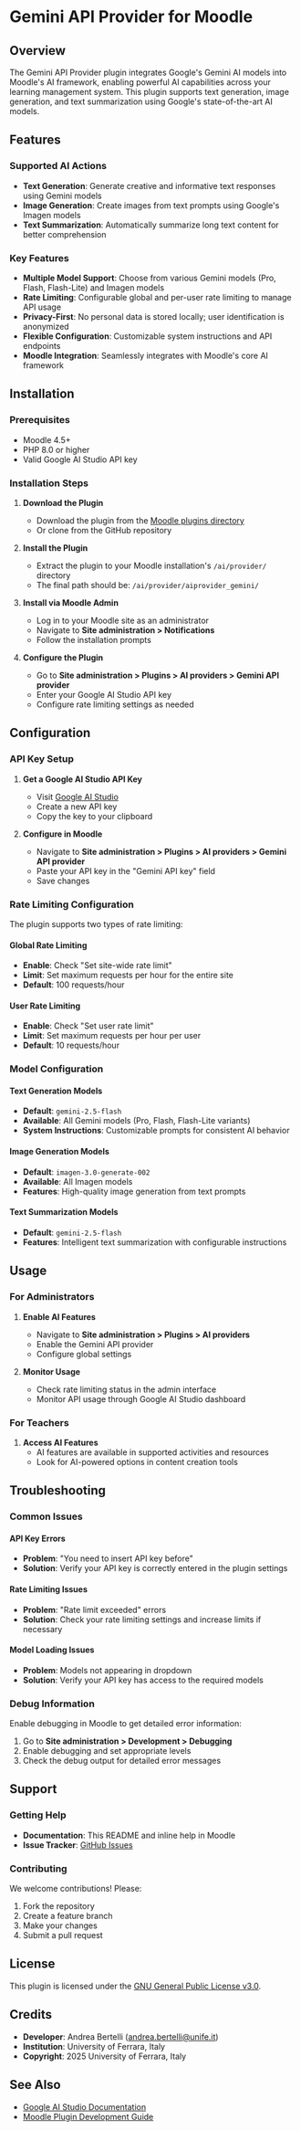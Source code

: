 # Gemini API Provider for Moodle

## Overview

The Gemini API Provider plugin integrates Google's Gemini AI models into Moodle's AI framework, enabling powerful AI capabilities across your learning management system. This plugin supports text generation, image generation, and text summarization using Google's state-of-the-art AI models.

## Features

### Supported AI Actions

- **Text Generation**: Generate creative and informative text responses using Gemini models
- **Image Generation**: Create images from text prompts using Google's Imagen models
- **Text Summarization**: Automatically summarize long text content for better comprehension

### Key Features

- **Multiple Model Support**: Choose from various Gemini models (Pro, Flash, Flash-Lite) and Imagen models
- **Rate Limiting**: Configurable global and per-user rate limiting to manage API usage
- **Privacy-First**: No personal data is stored locally; user identification is anonymized
- **Flexible Configuration**: Customizable system instructions and API endpoints
- **Moodle Integration**: Seamlessly integrates with Moodle's core AI framework

## Installation

### Prerequisites

- Moodle 4.5+
- PHP 8.0 or higher
- Valid Google AI Studio API key

### Installation Steps

1. **Download the Plugin**
   - Download the plugin from the [Moodle plugins directory](https://moodle.org/plugins/view/aiprovider_gemini)
   - Or clone from the GitHub repository

2. **Install the Plugin**
   - Extract the plugin to your Moodle installation's `/ai/provider/` directory
   - The final path should be: `/ai/provider/aiprovider_gemini/`

3. **Install via Moodle Admin**
   - Log in to your Moodle site as an administrator
   - Navigate to **Site administration > Notifications**
   - Follow the installation prompts

4. **Configure the Plugin**
   - Go to **Site administration > Plugins > AI providers > Gemini API provider**
   - Enter your Google AI Studio API key
   - Configure rate limiting settings as needed

## Configuration

### API Key Setup

1. **Get a Google AI Studio API Key**
   - Visit [Google AI Studio](https://aistudio.google.com/apikey)
   - Create a new API key
   - Copy the key to your clipboard

2. **Configure in Moodle**
   - Navigate to **Site administration > Plugins > AI providers > Gemini API provider**
   - Paste your API key in the "Gemini API key" field
   - Save changes

### Rate Limiting Configuration

The plugin supports two types of rate limiting:

#### Global Rate Limiting
- **Enable**: Check "Set site-wide rate limit"
- **Limit**: Set maximum requests per hour for the entire site
- **Default**: 100 requests/hour

#### User Rate Limiting
- **Enable**: Check "Set user rate limit"
- **Limit**: Set maximum requests per hour per user
- **Default**: 10 requests/hour

### Model Configuration

#### Text Generation Models
- **Default**: `gemini-2.5-flash`
- **Available**: All Gemini models (Pro, Flash, Flash-Lite variants)
- **System Instructions**: Customizable prompts for consistent AI behavior

#### Image Generation Models
- **Default**: `imagen-3.0-generate-002`
- **Available**: All Imagen models
- **Features**: High-quality image generation from text prompts

#### Text Summarization Models
- **Default**: `gemini-2.5-flash`
- **Features**: Intelligent text summarization with configurable instructions

## Usage

### For Administrators

1. **Enable AI Features**
   - Navigate to **Site administration > Plugins > AI providers**
   - Enable the Gemini API provider
   - Configure global settings

2. **Monitor Usage**
   - Check rate limiting status in the admin interface
   - Monitor API usage through Google AI Studio dashboard

### For Teachers

1. **Access AI Features**
   - AI features are available in supported activities and resources
   - Look for AI-powered options in content creation tools

## Troubleshooting

### Common Issues

#### API Key Errors
- **Problem**: "You need to insert API key before"
- **Solution**: Verify your API key is correctly entered in the plugin settings

#### Rate Limiting Issues
- **Problem**: "Rate limit exceeded" errors
- **Solution**: Check your rate limiting settings and increase limits if necessary

#### Model Loading Issues
- **Problem**: Models not appearing in dropdown
- **Solution**: Verify your API key has access to the required models

### Debug Information

Enable debugging in Moodle to get detailed error information:
1. Go to **Site administration > Development > Debugging**
2. Enable debugging and set appropriate levels
3. Check the debug output for detailed error messages

## Support

### Getting Help

- **Documentation**: This README and inline help in Moodle
- **Issue Tracker**: [GitHub Issues](https://github.com/your-repo/aiprovider_gemini/issues)

### Contributing

We welcome contributions! Please:
1. Fork the repository
2. Create a feature branch
3. Make your changes
4. Submit a pull request

## License

This plugin is licensed under the [GNU General Public License v3.0](https://www.gnu.org/licenses/gpl-3.0.html).

## Credits

- **Developer**: Andrea Bertelli (andrea.bertelli@unife.it)
- **Institution**: University of Ferrara, Italy
- **Copyright**: 2025 University of Ferrara, Italy

## See Also

- [Google AI Studio Documentation](https://ai.google.dev/docs)
- [Moodle Plugin Development Guide](https://docs.moodle.org/dev/Plugin_types) 
